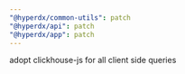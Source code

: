 ```yaml
---
"@hyperdx/common-utils": patch
"@hyperdx/api": patch
"@hyperdx/app": patch
---
```


adopt clickhouse-js for all client side queries
